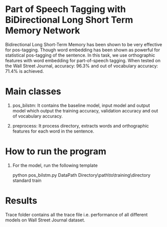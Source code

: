 # Part of Speech Tagging with BiDirectional Long Short Term Memory Network
Bidirectional Long Short-Term Memory has been shown to be very effective for pos-tagging. Though word embedding has been shown as powerful for statistical pos-tagging of the sentence. In this task, we use orthographic features with word embedding for part-of-speech tagging. When tested on the Wall Street Journal, accuracy: 96.3% and out of vocabulary accuracy: 71.4% is achieved. 

# Main classes
1) pos_bilstm: It contains the baseline model, input model and output model which output the training accuracy, validation accuracy and out of vocabulary accuracy.

2) preprocess: It process directory, extracts words and orthographic features for each word in the sentence.

# How to run the program

1. For the model, run the following template
	
	python pos_bilstm.py DataPath Directory\path\to\training\directory standard train

# Results
Trace folder contains all the trace file i.e. performance of all different models on Wall Street Journal dataset.